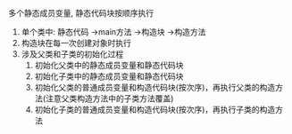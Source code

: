 多个静态成员变量, 静态代码块按顺序执行

1. 单个类中: 静态代码 -&gt;main方法 -&gt;构造块 -&gt;构造方法
2. 构造块在每一次创建对象时执行
3. 涉及父类和子类的初始化过程 
   1. 初始化父类中的静态成员变量和静态代码块
   2. 初始化子类中的静态成员变量和静态代码块 
   3. 初始化父类的普通成员变量和构造代码块\(按次序\)，再执行父类的构造方法\(注意父类构造方法中的子类方法覆盖\) 
   4. 初始化子类的普通成员变量和构造代码块\(按次序\)，再执行子类的构造方法



